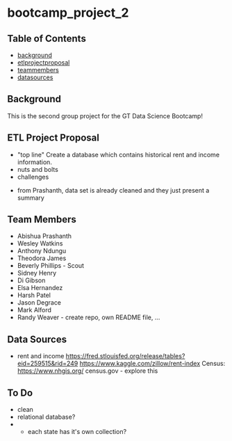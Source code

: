 # bootcamp_project_2

## Table of Contents
* [background](#background)
* [etlprojectproposal](#etlprojectproposal)
* [teammembers](#teammembers)
* [datasources](#datasources)

## Background
This is the second group project for the GT Data Science Bootcamp!

## ETL Project Proposal
* "top line"
Create a database which contains historical rent and income information. 
* nuts and bolts
* challenges
- from Prashanth, data set is already cleaned and they just present a summary

## Team Members
* Abishua Prashanth
* Wesley Watkins
* Anthony Ndungu
* Theodora James
* Beverly Phillips - Scout
* Sidney Henry
* Di Gibson
* Elsa Hernandez
* Harsh Patel
* Jason Degrace
* Mark Alford
* Randy Weaver - create repo, own README file, ...

## Data Sources
* rent and income
https://fred.stlouisfed.org/release/tables?eid=259515&rid=249
https://www.kaggle.com/zillow/rent-index
Census:
https://www.nhgis.org/
census.gov - explore this

## To Do
* clean
* relational database?
* - each state has it's own collection?
